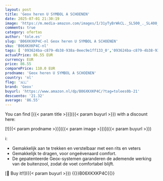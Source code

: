 ```yaml
---
layout: post
title: 'Geox heren U SYMBOL A SCHOENEN'
date: 2025-07-01 21:30:19
image: 'https://m.media-amazon.com/images/I/31yTyBrWkCL._SL500_._SL400_.jpg'
comments: true
category: ofertas
author: 'tole.es'
slug: 'B06XKXKP4C-nl Geox heren U SYMBOL A SCHOENEN'
sku: 'B06XKXKP4C-nl'
tags: [ '093624ba-c879-4b38-938a-0eec9e1ff133_0','093624ba-c879-4b38-938a-0eec9e1ff133_3601','093624ba-c879-4b38-938a-0eec9e1ff133_6301','Arborist Merchandising Root','Cadeaus onder 100€','Herenmode','Herenschoenen','Kleding, schoenen & sieraden','Kleding, schoenen en sieraden','New Arrivals','Self Service','Special Features Stores','Veterschoenen heren','geox','🇳🇱', ]
actualPrice: 86.55 EUR
currency: EUR
price: 86.55
comparePrice: 110.0 EUR
prodname: 'Geox heren U SYMBOL A SCHOENEN'
country: 'nl'
flag: '🇳🇱'
brand: 'Geox'
buyurl: 'https://www.amazon.nl/dp/B06XKXKP4C/?tag=tolees0b-21'
descuento: '21.32'
average: '86.55'
---
```


You can find [{{< param title >}}]({{< param buyurl >}}) with a discount here:

[![{{< param prodname >}}]({{< param image >}})]({{< param buyurl >}})

ℹ️:

- Gemakkelijk aan te trekken en verstelbaar met een rits en veters
- Gemakkelijk te dragen, voor ongeëvenaard comfort.
- De gepatenteerde Geox-systemen garanderen de ademende werking van de buitenzool, zodat de voet comfortabel blijft.

[🛒 Buy it!!]({{< param buyurl >}})
{{<world>}}B06XKXKP4C{{</world>}}
